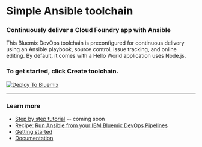 # Simple Ansible toolchain
### Continuously deliver a Cloud Foundry app with Ansible

This Bluemix DevOps toolchain is preconfigured for continuous delivery using an Ansible playbook, source control, issue tracking, and online editing. By default, it comes with a  Hello World application uses Node.js.

### To get started, click **Create toolchain**.

[![Deploy To Bluemix](https://console.ng.bluemix.net/devops/graphics/create_toolchain_button.png)](https://console.ng.bluemix.net/devops/setup/deploy/?repository=https%3A//github.com/open-toolchain/simple-ansible-toolchain)

---
### Learn more

* [Step by step tutorial]() -- coming soon
* Recipe:  [Run Ansible from your IBM Bluemix DevOps Pipelines](https://developer.ibm.com/recipes/tutorials/run-ansible-from-your-ibm-bluemix-devops-pipelines/)
* [Getting started](https://bluemix.net/devops)
* [Documentation](https://console.ng.bluemix.net/docs/services/ContinuousDelivery/index.html?pos=2)


